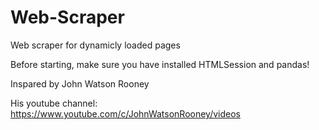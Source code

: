 # Web-Scraper
Web scraper for dynamicly loaded pages

Before starting, make sure you have installed HTMLSession and pandas!

Inspared by John Watson Rooney

His youtube channel:
https://www.youtube.com/c/JohnWatsonRooney/videos

